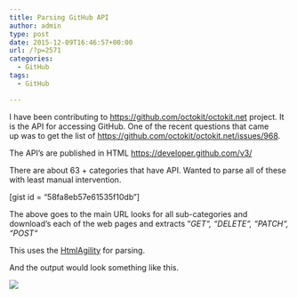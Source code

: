 ```yaml
---
title: Parsing GitHub API
author: admin
type: post
date: 2015-12-09T16:46:57+00:00
url: /?p=2571
categories:
  - GitHub
tags:
  - GitHub

---
```

I have been contributing to <a href="https://github.com/octokit/octokit.net" target="_blank">https://github.com/octokit/octokit.net</a> project. It is the API for accessing GitHub. One of the recent questions that came up was to get the list of <a href="https://github.com/octokit/octokit.net/issues/968" target="_blank">https://github.com/octokit/octokit.net/issues/968</a>.

The API&#8217;s are published in HTML <a href="https://developer.github.com/v3/" target="_blank">https://developer.github.com/v3/</a>

There are about 63 + categories that have API. Wanted to parse all of these with least manual intervention.

[gist id = &#8220;58fa8eb57e61535f10db&#8221;]

The above goes to the main URL looks for all sub-categories and download&#8217;s each of the web pages and extracts <span class="pl-s"><span class="pl-pds">&#8220;</span><em>GET<span class="pl-pds">&#8220;</span></em></span>_, <span class="pl-s"><span class="pl-pds">&#8220;</span>DELETE<span class="pl-pds">&#8220;</span></span>, <span class="pl-s"><span class="pl-pds">&#8220;</span>PATCH<span class="pl-pds">&#8220;</span></span>, <span class="pl-s"><span class="pl-pds">&#8220;</span>POST<span class="pl-pds">&#8220;</span></span>_

This uses the <a href="https://www.nuget.org/packages/HtmlAgilityPack" target="_blank">HtmlAgility</a> for parsing.

And the output would look something like this.

![][1]

&nbsp;

&nbsp;

 [1]: https://camo.githubusercontent.com/03204325907aae77bb2f865117271bf28136d5ca/68747470733a2f2f7062732e7477696d672e636f6d2f6d656469612f4356766c6b5878564141456d7454332e706e67